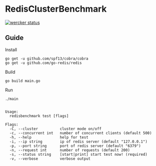 # RedisClusterBenchmark

[![wercker status](https://app.wercker.com/status/48d0ef59213a4e0901294db0857ee5ac/s/master "wercker status")](https://app.wercker.com/project/byKey/48d0ef59213a4e0901294db0857ee5ac)

## Guide

Install
```shell
go get -u github.com/spf13/cobra/cobra
go get -u github.com/go-redis/redis
```

Build
```shell
go build main.go
```

Run
```shell
./main
```

```shell

Usage:
  redisbenchmark test [flags]

Flags:
  -C, --cluster          cluster mode on/off
  -c, --concurrent int   number of concurrent clients (default 500)
  -h, --help             help for test
  -i, --ip string        ip of redis server (default "127.0.0.1")
  -p, --port string      port of redis server (default "6379")
  -n, --request int      number of requests (default 200)
  -s, --status string    [start|print] start test now! (required)
  -v, --verbose          verbose output

```
